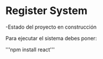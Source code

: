 <h1>Register System</h1>

-Estado del proyecto en construcción

Para ejecutar el sistema debes poner:

'''npm install react'''

